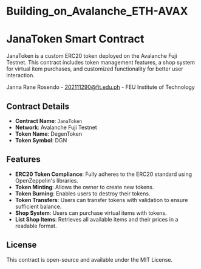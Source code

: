 # Building_on_Avalanche_ETH-AVAX

# JanaToken Smart Contract  

JanaToken is a custom ERC20 token deployed on the Avalanche Fuji Testnet. This contract includes token management features, a shop system for virtual item purchases, and customized functionality for better user interaction.  

Janna Rane Rosendo - 202111290@fit.edu.ph - FEU Institute of Technology

## Contract Details  

- **Contract Name**: `JanaToken`  
- **Network**: Avalanche Fuji Testnet  
- **Token Name**: DegenToken  
- **Token Symbol**: DGN
  
## Features  

- **ERC20 Token Compliance**: Fully adheres to the ERC20 standard using OpenZeppelin's libraries.  
- **Token Minting**: Allows the owner to create new tokens.  
- **Token Burning**: Enables users to destroy their tokens.  
- **Token Transfers**: Users can transfer tokens with validation to ensure sufficient balance.  
- **Shop System**: Users can purchase virtual items with tokens.  
- **List Shop Items**: Retrieves all available items and their prices in a readable format.  

## License
This contract is open-source and available under the MIT License.
